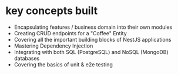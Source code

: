 # key concepts built

- Encapsulating features / business domain into their own modules
- Creating CRUD endpoints for a "Coffee" Entity
- Covering all the important building blocks of NestJS applications
- Mastering Dependency Injection
- Integrating with both SQL (PostgreSQL) and NoSQL (MongoDB) databases
- Covering the basics of unit & e2e testing
